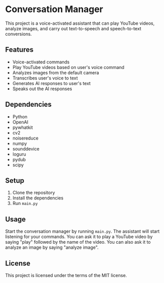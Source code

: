 # Conversation Manager

This project is a voice-activated assistant that can play YouTube videos, analyze images, and carry out text-to-speech and speech-to-text conversions.

## Features

- Voice-activated commands
- Play YouTube videos based on user's voice command
- Analyzes images from the default camera
- Transcribes user's voice to text
- Generates AI responses to user's text
- Speaks out the AI responses

## Dependencies

- Python
- OpenAI
- pywhatkit
- cv2
- noisereduce
- numpy
- sounddevice
- loguru
- pydub
- scipy

## Setup

1. Clone the repository
2. Install the dependencies
3. Run `main.py`

## Usage

Start the conversation manager by running `main.py`. The assistant will start listening for your commands. You can ask it to play a YouTube video by saying "play" followed by the name of the video. You can also ask it to analyze an image by saying "analyze image".

## License

This project is licensed under the terms of the MIT license.
